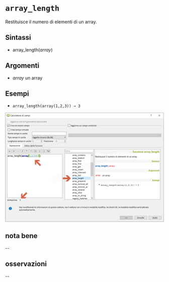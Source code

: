 # `array_length`

Restituisce il numero di elementi di un array.

## Sintassi

* array_length(_array_)

## Argomenti

* _array_ un array

## Esempi

* `array_length(array(1,2,3)) → 3`

![](/img/arrays/array_length/array_length1.png)

## nota bene

--

## osservazioni

--